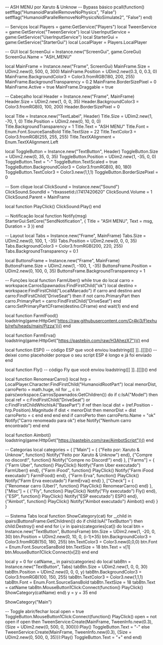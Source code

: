 -- ASH MENU por Xaruto & Unknow
-- Bypass básico
pcall(function()
    setfflag("HumanoidParallelRemoveNoPhysics", "False")
    setfflag("HumanoidParallelRemoveNoPhysicsNoSimulate2", "False")
end)

-- Serviços
local Players = game:GetService("Players")
local TweenService = game:GetService("TweenService")
local UserInputService = game:GetService("UserInputService")
local StarterGui = game:GetService("StarterGui")
local LocalPlayer = Players.LocalPlayer

-- GUI
local ScreenGui = Instance.new("ScreenGui", game.CoreGui)
ScreenGui.Name = "ASH_MENU"

local MainFrame = Instance.new("Frame", ScreenGui)
MainFrame.Size = UDim2.new(0, 500, 0, 300)
MainFrame.Position = UDim2.new(0.3, 0, 0.3, 0)
MainFrame.BackgroundColor3 = Color3.fromRGB(180, 200, 255)
MainFrame.BackgroundTransparency = 0.2
MainFrame.BorderSizePixel = 0
MainFrame.Active = true
MainFrame.Draggable = true

-- Cabeçalho
local Header = Instance.new("Frame", MainFrame)
Header.Size = UDim2.new(1, 0, 0, 35)
Header.BackgroundColor3 = Color3.fromRGB(0, 100, 200)
Header.BorderSizePixel = 0

local Title = Instance.new("TextLabel", Header)
Title.Size = UDim2.new(1, -70, 1, 0)
Title.Position = UDim2.new(0, 10, 0, 0)
Title.BackgroundTransparency = 1
Title.Text = "ASH MENU"
Title.Font = Enum.Font.SourceSansBold
Title.TextSize = 22
Title.TextColor3 = Color3.fromRGB(255, 255, 255)
Title.TextXAlignment = Enum.TextXAlignment.Left

local ToggleButton = Instance.new("TextButton", Header)
ToggleButton.Size = UDim2.new(0, 35, 0, 35)
ToggleButton.Position = UDim2.new(1, -35, 0, 0)
ToggleButton.Text = "-"
ToggleButton.TextScaled = true
ToggleButton.BackgroundColor3 = Color3.fromRGB(0, 80, 180)
ToggleButton.TextColor3 = Color3.new(1,1,1)
ToggleButton.BorderSizePixel = 0

-- Som clique
local ClickSound = Instance.new("Sound")
ClickSound.SoundId = "rbxassetid://7417420620"
ClickSound.Volume = 1
ClickSound.Parent = MainFrame

local function PlayClick() ClickSound:Play() end

-- Notificação
local function Notify(msg)
    StarterGui:SetCore("SendNotification", {
        Title = "ASH MENU",
        Text = msg,
        Duration = 3
    })
end

-- Layout
local Tabs = Instance.new("Frame", MainFrame)
Tabs.Size = UDim2.new(0, 100, 1, -35)
Tabs.Position = UDim2.new(0, 0, 0, 35)
Tabs.BackgroundColor3 = Color3.fromRGB(200, 220, 255)
Tabs.BackgroundTransparency = 0.1

local ButtonsFrame = Instance.new("Frame", MainFrame)
ButtonsFrame.Size = UDim2.new(1, -100, 1, -35)
ButtonsFrame.Position = UDim2.new(0, 100, 0, 35)
ButtonsFrame.BackgroundTransparency = 1

-- Funções
local function FarmUber()
    while true do
        local carro = workspace.CarrosSpawnados:FindFirstChild("ok")
        local destino = workspace:FindFirstChild("LocalMarcado")
        if carro and destino and carro:FindFirstChild("DriveSeat") then
            if not carro.PrimaryPart then
                carro.PrimaryPart = carro:FindFirstChild("DriveSeat")
            end
            carro:SetPrimaryPartCFrame(destino.CFrame)
        end
        wait(1)
    end
end

local function FarmIFood()
    loadstring(game:HttpGet('https://raw.githubusercontent.com/Cr4ki3/Flexhub/refs/heads/main/Pizza'))()
end

local function FarmErva()
    loadstring(game:HttpGet("https://pastebin.com/raw/H3AhezX7"))()
end

local function ESP()
    -- código ESP que você enviou
    loadstring([[ ]]..[[]])() -- deixei como placeholder porque o seu script ESP é longo e já foi enviado
end

local function Fly()
    -- código Fly que você enviou
    loadstring([[ ]]..[[]])()
end

local function RenomearCarro()
    local hrp = LocalPlayer.Character:FindFirstChild("HumanoidRootPart")
    local menorDist, carroPerto = math.huge, nil
    for _, c in pairs(workspace.CarrosSpawnados:GetChildren()) do
        if c:IsA("Model") then
            local ref = c:FindFirstChild("DriveSeat") or c:FindFirstChildWhichIsA("BasePart")
            if ref then
                local dist = (ref.Position - hrp.Position).Magnitude
                if dist < menorDist then
                    menorDist = dist
                    carroPerto = c
                end
            end
        end
    end
    if carroPerto then
        carroPerto.Name = "ok"
        Notify("Carro renomeado para ok")
    else
        Notify("Nenhum carro encontrado")
    end
end

local function Aimbot()
    loadstring(game:HttpGet("https://pastebin.com/raw/AimbotScript"))()
end

-- Categorias
local categories = {
    ["Main"] = {
        {"Feito por: Xaruto & Unknow", function() Notify("Feito por Xaruto & Unknow") end},
        {"Compre no discord!", function() Notify("Compre no Discord!") end}
    },
    ["Farms"] = {
        {"Farm Uber", function() PlayClick() Notify("Farm Uber executado") FarmUber() end},
        {"Farm iFood", function() PlayClick() Notify("Farm iFood executado") FarmIFood() end},
        {"Farm Erva", function() PlayClick() Notify("Farm Erva executado") FarmErva() end}
    },
    ["Check"] = {
        {"Renomear carro (Uber)", function() PlayClick() RenomearCarro() end}
    },
    ["Misc"] = {
        {"Fly", function() PlayClick() Notify("Fly executado") Fly() end},
        {"ESP", function() PlayClick() Notify("ESP executado") ESP() end},
        {"Aimbot", function() PlayClick() Notify("Aimbot executado") Aimbot() end}
    }
}

-- Sistema Tabs
local function ShowCategory(cat)
    for _,child in ipairs(ButtonsFrame:GetChildren()) do
        if child:IsA("TextButton") then child:Destroy() end
    end
    for i,v in ipairs(categories[cat]) do
        local btn = Instance.new("TextButton", ButtonsFrame)
        btn.Size = UDim2.new(1, -20, 0, 30)
        btn.Position = UDim2.new(0, 10, 0, (i-1)*35)
        btn.BackgroundColor3 = Color3.fromRGB(150, 180, 255)
        btn.TextColor3 = Color3.new(0,0,0)
        btn.Font = Enum.Font.SourceSansBold
        btn.TextSize = 18
        btn.Text = v[1]
        btn.MouseButton1Click:Connect(v[2])
    end
end

local y = 0
for catName,_ in pairs(categories) do
    local tabBtn = Instance.new("TextButton", Tabs)
    tabBtn.Size = UDim2.new(1, 0, 0, 30)
    tabBtn.Position = UDim2.new(0, 0, 0, y)
    tabBtn.BackgroundColor3 = Color3.fromRGB(100, 150, 255)
    tabBtn.TextColor3 = Color3.new(1,1,1)
    tabBtn.Font = Enum.Font.SourceSansBold
    tabBtn.TextSize = 18
    tabBtn.Text = catName
    tabBtn.MouseButton1Click:Connect(function()
        PlayClick()
        ShowCategory(catName)
    end)
    y = y + 35
end

ShowCategory("Main")

-- Toggle abrir/fechar
local open = true
ToggleButton.MouseButton1Click:Connect(function()
    PlayClick()
    open = not open
    if open then
        TweenService:Create(MainFrame, TweenInfo.new(0.3), {Size = UDim2.new(0, 500, 0, 300)}):Play()
        ToggleButton.Text = "-"
    else
        TweenService:Create(MainFrame, TweenInfo.new(0.3), {Size = UDim2.new(0, 500, 0, 35)}):Play()
        ToggleButton.Text = "+"
    end
end)
